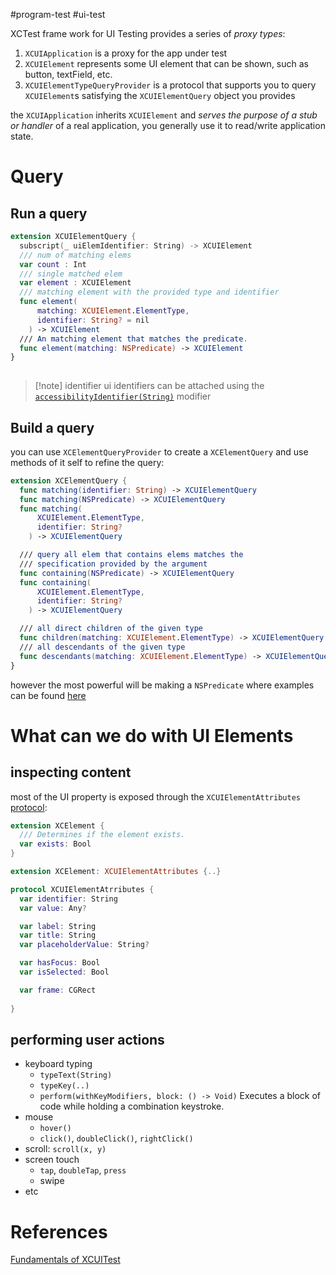 #program-test #ui-test 

XCTest frame work for UI Testing provides a series of _proxy types_:
1. `XCUIApplication` is a proxy for the app under test
2. `XCUIElement` represents some UI element that can be shown, such as button, textField, etc.
3. `XCUIElementTypeQueryProvider` is a protocol that supports you to query `XCUIElement`s satisfying the `XCUIElementQuery` object you provides

the `XCUIApplication` inherits `XCUIElement` and _serves the purpose of a stub or handler_ of a real application, you generally use it to read/write application state.

# Query


## Run a query

```swift
extension XCUIElementQuery { 
  subscript(_ uiElemIdentifier: String) -> XCUIElement 
  /// num of matching elems
  var count : Int 
  /// single matched elem
  var element : XCUIElement
  /// matching element with the provided type and identifier
  func element(
      matching: XCUIElement.ElementType, 
      identifier: String? = nil
    ) -> XCUIElement
  /// An matching element that matches the predicate.
  func element(matching: NSPredicate) -> XCUIElement
}
 
```

>[!note] identifier
> ui identifiers can be attached using the [`accessibilityIdentifier(String)`](https://developer.apple.com/documentation/swiftui/view/accessibilityidentifier(_:)) modifier
## Build a query

you can use `XCElementQueryProvider` to create a `XCElementQuery` and use methods of it self to refine the query:

```swift
extension XCElementQuery { 
  func matching(identifier: String) -> XCUIElementQuery
  func matching(NSPredicate) -> XCUIElementQuery
  func matching(
      XCUIElement.ElementType, 
      identifier: String?
    ) -> XCUIElementQuery

  /// query all elem that contains elems matches the 
  /// specification provided by the argument
  func containing(NSPredicate) -> XCUIElementQuery
  func containing(
      XCUIElement.ElementType, 
      identifier: String?
    ) -> XCUIElementQuery

  /// all direct children of the given type
  func children(matching: XCUIElement.ElementType) -> XCUIElementQuery
  /// all descendants of the given type
  func descendants(matching: XCUIElement.ElementType) -> XCUIElementQuery
}
```

however the most powerful will be making a `NSPredicate` where examples can be found [here](https://nspredicate.xyz)


# What can we do with UI Elements

## inspecting content

most of the UI property is exposed through the `XCUIElementAttributes` [protocol](https://developer.apple.com/documentation/xctest/xcuielementattributes):

```swift
extension XCElement { 
  /// Determines if the element exists.
  var exists: Bool
}

extension XCElement: XCUIElementAttributes {..}

protocol XCUIElementAtrributes {
  var identifier: String
  var value: Any?

  var label: String
  var title: String
  var placeholderValue: String?

  var hasFocus: Bool
  var isSelected: Bool

  var frame: CGRect
  
}
```

## performing user actions

- keyboard typing  
  - `typeText(String)`
  - `typeKey(..)`
  - `perform(withKeyModifiers, block: () -> Void)` Executes a block of code while holding a combination keystroke.
- mouse
  - `hover()`
  - `click()`, `doubleClick()`, `rightClick()`
- scroll: `scroll(x, y)` 
- screen touch
  - `tap`, `doubleTap`, `press`
  - swipe
- etc
# References

[Fundamentals of XCUITest](https://medium.com/tauk-blog/fundamentals-of-xcuitest-7dcbc23c4ee)